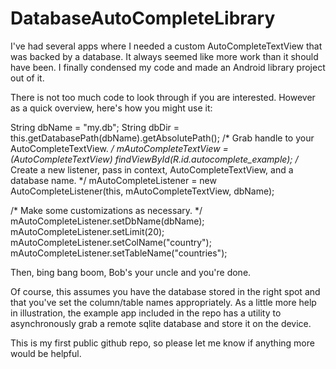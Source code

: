 DatabaseAutoCompleteLibrary
===========================

I've had several apps where I needed a custom AutoCompleteTextView that was backed by a database.  It always seemed like more work than it should have been.  I finally condensed my code and made an Android library project out of it.

There is not too much code to look through if you are interested.  However as a quick overview, here's how you might use it:

String dbName = "my.db";
String dbDir  = this.getDatabasePath(dbName).getAbsolutePath();
/* Grab handle to your AutoCompleteTextView. */
mAutoCompleteTextView = (AutoCompleteTextView) findViewById(R.id.autocomplete_example);
/* Create a new listener, pass in context, AutoCompleteTextView, and a database name. */
mAutoCompleteListener = new AutoCompleteListener(this, mAutoCompleteTextView, dbName);

/* Make some customizations as necessary. */
mAutoCompleteListener.setDbName(dbName);
mAutoCompleteListener.setLimit(20);
mAutoCompleteListener.setColName("country");
mAutoCompleteListener.setTableName("countries");


Then, bing bang boom, Bob's your uncle and you're done.

Of course, this assumes you have the database stored in the right spot and that you've set the column/table names appropriately.  As a little more help in illustration, the example app included in the repo has a utility to asynchronously grab a remote sqlite database and store it on the device.

This is my first public github repo, so please let me know if anything more would be helpful.
